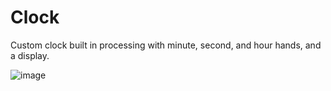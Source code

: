 # Clock
Custom clock built in processing with minute, second, and hour hands, and a display.

![image](https://github.com/user-attachments/assets/c269595c-2564-4697-aefe-ce7d718544b2)
